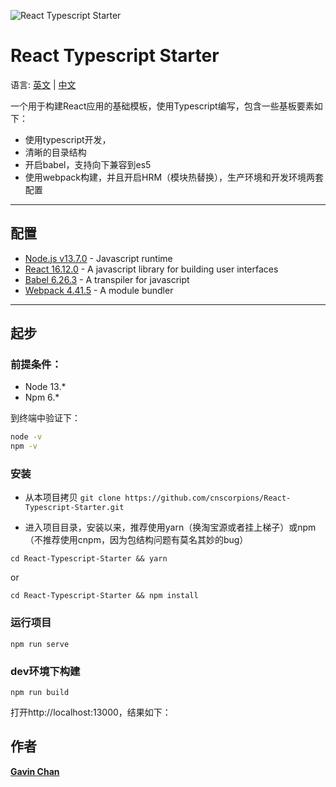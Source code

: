 ![React Typescript Starter](https://github-oh-jeez-rick.oss-cn-hangzhou.aliyuncs.com/React-Typescript-Starter/banner.png)

# React Typescript Starter

语言: [英文](https://github.com/cnscorpions/React-Typescript-Starter/blob/master/README.md) | [中文](https://github.com/cnscorpions/React-Typescript-Starter/blob/master/README_CN.md)

一个用于构建React应用的基础模板，使用Typescript编写，包含一些基板要素如下：

* 使用typescript开发，
* 清晰的目录结构
* 开启babel，支持向下兼容到es5
* 使用webpack构建，并且开启HRM（模块热替换），生产环境和开发环境两套配置

---

## 配置

* [Node.js v13.7.0](https://nodejs.org/en/) - Javascript runtime
* [React 16.12.0](https://reactjs.org/) - A javascript library for building user interfaces
* [Babel 6.26.3](https://babeljs.io/) - A transpiler for javascript
* [Webpack 4.41.5](https://webpack.js.org/) - A module bundler

---

## 起步

### 前提条件：

* Node 13.*
* Npm 6.*

到终端中验证下：

```bash
node -v
npm -v
```

### 安装

* 从本项目拷贝
`git clone https://github.com/cnscorpions/React-Typescript-Starter.git`

* 进入项目目录，安装以来，推荐使用yarn（换淘宝源或者挂上梯子）或npm（不推荐使用cnpm，因为包结构问题有莫名其妙的bug）

`cd React-Typescript-Starter && yarn`

or 

`cd React-Typescript-Starter && npm install`

### 运行项目

`npm run serve`

### dev环境下构建

`npm run build`

打开http://localhost:13000，结果如下：


## 作者

**[Gavin Chan](https://github.com/cnscorpions)** 


